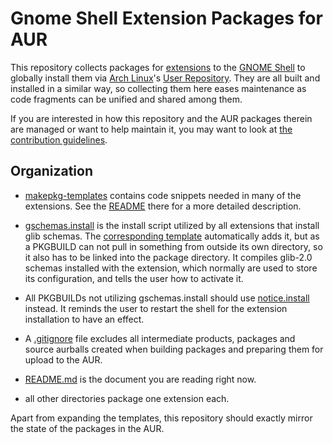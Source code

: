 # Gnome Shell Extension Packages for AUR

This repository collects packages for [extensions](https://extensions.gnome.org/) to the [GNOME Shell](https://wiki.gnome.org/Projects/GnomeShell) to globally install them via [Arch Linux](http://archlinux.org/)'s [User Repository](https://aur.archlinux.org/). They are all built and installed in a similar way, so collecting them here eases maintenance as code fragments can be unified and shared among them.

If you are interested in how this repository and the AUR packages therein are managed or want to help maintain it, you may want to look at [the contribution guidelines](CONTRIBUTING.md).


## Organization

- [makepkg-templates](makepkg-templates) contains code snippets needed in many of the extensions. See the [README](makepkg-templates) there for a more detailed description.

- [gschemas.install](gschemas.install) is the install script utilized by all extensions that install glib schemas. The [corresponding template](makepkg-templates/install-schemas.template) automatically adds it, but as a PKGBUILD can not pull in something from outside its own directory, so it also has to be linked into the package directory. It compiles glib-2.0 schemas installed with the extension, which normally are used to store its configuration, and tells the user how to activate it.

- All PKGBUILDs not utilizing gschemas.install should use [notice.install](notice.install) instead. It reminds the user to restart the shell for the extension installation to have an effect.

- A [.gitignore](.gitignore) file excludes all intermediate products, packages and source aurballs created when building packages and preparing them for upload to the AUR.

- [README.md](README.md) is the document you are reading right now.

- all other directories package one extension each.

Apart from expanding the templates, this repository should exactly mirror the state of the packages in the AUR.
